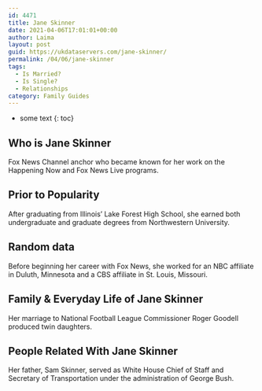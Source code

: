 ```yaml
---
id: 4471
title: Jane Skinner
date: 2021-04-06T17:01:01+00:00
author: Laima
layout: post
guid: https://ukdataservers.com/jane-skinner/
permalink: /04/06/jane-skinner
tags:
  - Is Married?
  - Is Single?
  - Relationships
category: Family Guides
---
```


* some text
{: toc}


## Who is Jane Skinner
                  
                  
                  
Fox News Channel anchor who became known for her work on the Happening Now and Fox News Live programs.
                  
              
            
              
            
                
                
                
## Prior to Popularity
                  
                  
                  
After graduating from Illinois&#8217; Lake Forest High School, she earned both undergraduate and graduate degrees from Northwestern University.
                  
              
            
              
            
                
                
                
## Random data
                  
                  
                  
Before beginning her career with Fox News, she worked for an NBC affiliate in Duluth, Minnesota and a CBS affiliate in St. Louis, Missouri.
                  
              
            
              
            
                
                
                
## Family & Everyday Life of Jane Skinner
                  
                  
                  
Her marriage to National Football League Commissioner Roger Goodell produced twin daughters.
                  
              
            
              
            
                
                
                
## People Related With Jane Skinner
                  
                  
                  
Her father, Sam Skinner, served as White House Chief of Staff and Secretary of Transportation under the administration of George Bush.
                  
              
            
              
            
                
              
            
              
              
            
            
              
            
          
          
          